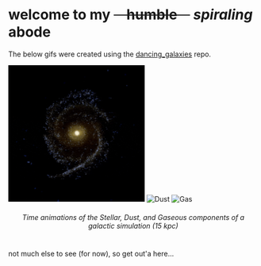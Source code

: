 # welcome to my ~~ㅤhumbleㅤ~~ *spiraling* abode

The below gifs were created using the [dancing_galaxies](https://github.com/deliriousMathematician/dancing_galaxies) repo.

<p float="left">
  <img src="t_span_optimized.gif" alt="Stars" width="275" />
  <img src="t_span_dust_optimized.gif" alt="Dust" width="275" /> 
  <img src="t_span_sph_optimized.gif" alt="Gas" width="275" />
</p>

<h6 align="center">Time animations of the Stellar, Dust, and Gaseous components of a galactic simulation (15 kpc)</h6>

#

not much else to see (for now), so get out'a here...
